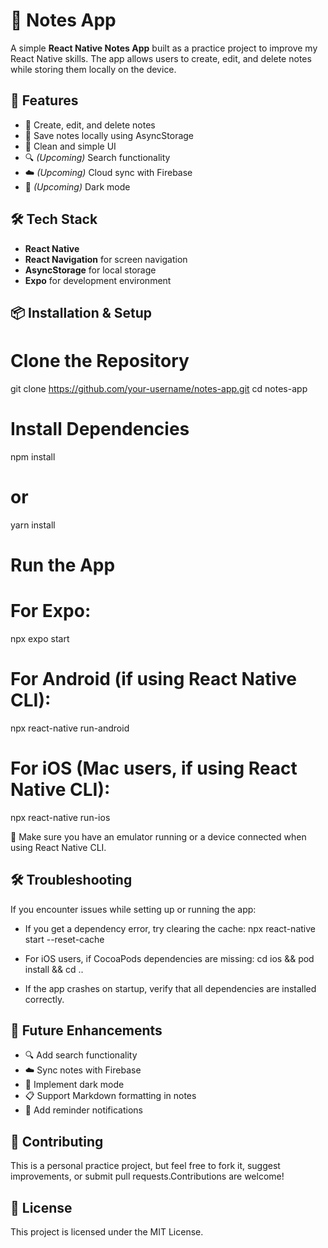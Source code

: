 # 📝 Notes App

A simple **React Native Notes App** built as a practice project to improve my React Native skills. The app allows users to create, edit, and delete notes while storing them locally on the device.

## 🚀 Features

- 📝 Create, edit, and delete notes
- 💾 Save notes locally using AsyncStorage
- 🎨 Clean and simple UI
- 🔍 *(Upcoming)* Search functionality
- ☁️ *(Upcoming)* Cloud sync with Firebase
- 🌙 *(Upcoming)* Dark mode

## 🛠️ Tech Stack

- **React Native**
- **React Navigation** for screen navigation
- **AsyncStorage** for local storage
- **Expo** for development environment

## 📦 Installation & Setup

# Clone the Repository
git clone https://github.com/your-username/notes-app.git
cd notes-app

# Install Dependencies
npm install
# or
yarn install

# Run the App
# For Expo:
npx expo start

# For Android (if using React Native CLI):
npx react-native run-android

# For iOS (Mac users, if using React Native CLI):
npx react-native run-ios

📌 Make sure you have an emulator running or a device connected when using React Native CLI.

## 🛠️ Troubleshooting

If you encounter issues while setting up or running the app:

- If you get a dependency error, try clearing the cache:
  npx react-native start --reset-cache

- For iOS users, if CocoaPods dependencies are missing:
  cd ios && pod install && cd ..

- If the app crashes on startup, verify that all dependencies are installed correctly.

## 🔮 Future Enhancements

- 🔍 Add search functionality
- ☁️ Sync notes with Firebase
- 🌙 Implement dark mode
- 📋 Support Markdown formatting in notes
- 🔔 Add reminder notifications

## 🤝 Contributing

This is a personal practice project, but feel free to fork it, suggest improvements, or submit pull requests.Contributions are welcome!

## 📜 License

This project is licensed under the MIT License.
